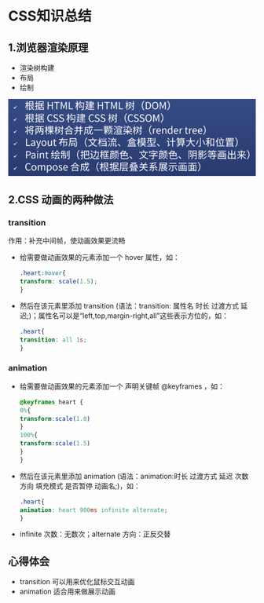 # CSS知识总结

## 1.浏览器渲染原理

* 渲染树构建
* 布局
* 绘制
  
![渲染原理](渲染原理.png)

## 2.CSS 动画的两种做法 

### transition

作用：补充中间帧，使动画效果更流畅

* 给需要做动画效果的元素添加一个 hover 属性，如：
  ```css
  .heart:hover{
  transform: scale(1.5);
  }
  ```
* 然后在该元素里添加 transition (语法：transition: 属性名 时长 过渡方式 延迟;)；属性名可以是“left,top,margin-right,all”这些表示方位的，如：
  ```css
  .heart{
  transition: all 1s;
  }
  ```

### animation

* 给需要做动画效果的元素添加一个 声明关键帧 @keyframes ，如：
  ```css
  @keyframes heart {
  0%{
  transform:scale(1.0)
  }
  100%{
  transform:scale(1.5)
  }
  }
  ```
* 然后在该元素里添加 animation (语法：animation:时长 过渡方式 延迟 次数 方向 填充模式 是否暂停 动画名;)，如：
  ```css
  .heart{
  animation: heart 900ms infinite alternate;
  }
  ```
* infinite 次数：无数次；alternate 方向：正反交替
  
## 心得体会

* transition 可以用来优化鼠标交互动画
* animation 适合用来做展示动画